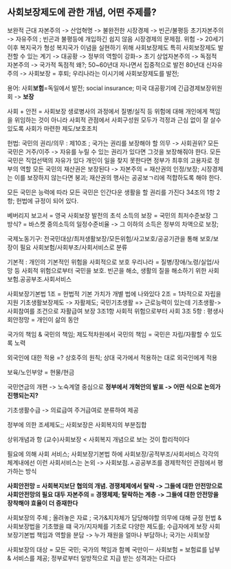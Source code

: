 ## 사회보장제도에 관한 개념, 어떤 주제를?
보완적
근대 자본주의 -> 산업혁명 -> 불완전한 시장경제 -> 빈곤/불평등
초기자본주의 -> 자유주의 ; 빈곤과 불평등에 개입하긴 쉽지 않음
시장경제의 문제점. 위험 -> 20세기 이후 복지국가 형성
복지국가 이념을 실현하기 위해 사회보장제도
특히 사회보장제도 발전할 수 있는 계기 -> 대공황 -> 정부의 역할이 강화-> 초기 상업자본주의 -> 독점적 자본주의 -> 국가적 독점적 왜?; 50~60년대 자나면서 집중적으로 발전
80년대 신자유주의 -> 사회보장 = 후퇴; 우리나라는 이시기에 사회보장제도를 발전; 


용어: 사회**보험**=독일에서 발전; social insurance; 미국 대공황기에 긴급경제보장위원회 -> **보장** 

사회 + 안전 = 사회보장
생로병사의 과정에서 질병/실직 등 위험에 대해 개인에게 책임을 위임하는 것이 아니라 사회적 관점에서
사회구성원 모두가 걱정과 근심 없이 잘 살수 있도록 사회가 마련한 제도/보호조치

헌법:  국민의 권리/의무 : 제10조 ; 국가는 권리를 보장해야 할 의무 -> 사회권위?
모든 국민은 거주/이주 -> 자유를 누릴 수 있는 권리가 있다면 그것을 보장해줘야 한다.
모든 국민은 직업선택의 자유가 있다
개인이 일을 찾지 못한다면 정부가 최후의 고용자로 정부의 역할
모든 국민의 재산권은 보장된다 -> 자본주의 = 재산권의 인정/보장; 시장경제는 이를 보장하지 않는다면 붕괴;
재산권의 행사는 공공보ㄱ리에 적합하도록 해야 한다.

모든 국민은 능력에 따라 
모든 국민은 인간다운 생활을 할 권리를 가진다
34조의 1항 2항; 헌법에 규정이 되어 있다.

베버리지 보고서 = 영국 사회보장 발전의 초석
소득의 보장 = 국민의 최저수준보장
그 방식? = 바스켓 중의소득의 일정수준비율 -> 그 이하의 소득은 정부의 차액으로 보장;

국제노동기구: 전국민대상/최저생활보장/모든위험/사고보호/공공기관을 통해 보호/보장이 필요
사회보험/사회부조/사회서비스로 분류

기본적 : 개인의 기본적인 위험을 사회적으로 보호
우리나라 = 질병/장애/노령/실업/사망 등 사회적 위험으로부터 국민을 보호. 빈곤을 해소, 생활의 질을 해소하기 위한 사회보험.공공부조.사회서비스

사회보장기본법
1조 = 헌법적 기본 가치가 개별 법에 나와있다
2조 = 1차적으로 자립을 지원 기초생활보장제도 -> 자활제도;
국민기초생활 => 근로능력이 있는데 기초생활-> 사회참여를 조건으로 자활급여 보장
3조1항 사회적 위험으로부터 사회
3조 5항 : 평생사회안정망 = 개인이 삶의 동안 

국가의 책임 & 국민의 책임; 제도적차원에서
국민의 책임 = 국민은 자립/자활할 수 있도록 노력

외국인에 대한 적용  =? 상호주의 원칙; 상대 국가에서 적용하는 대로 외국인에게 적용

보육/노인부양 = 현물/현금 

국민연금의 개편 -> 노숙계열 중심으로 
**정부에서 개혁안의 발표 -> 어떤 식으로 논의가 진행되는지?**

기초생활수급 -> 의료급여 주거급여로 분류하여 제공

정부에 의한 조세제도;; 사회보장은 사회복지의 부분집합


상위개념과 항
(교수)사회보장 < 사회복지 개념으로 보는 것이 합리적이다

필요에 의해 사회 서비스;
사회보장기본법 하에 사회보장/공적부조/사회서비스
각각의 체계내에선 이런 
사회서비스는 논외 -> 사회보점.ㅅ공공부조를 경제학적인 관점에서 평가하는 방식

**사회안전망 = 사회복지보단 협의의 개념. 경쟁체제에서 탈락 -> 그들에 대한 안전망으로 사회안전망의 필요 대두
자본주의 = 경쟁체제; 탈락하는 계층 -> 그들에 대한 안전망을 장착해야 효율이 더 증재한다**

사회보장의 주체 ; 
올려놓은 자료 ; 국가&지자체가 담당해야할 의무에 대해 규정
헌법 & 사회보장법을 기초했을 떄 국가/지자체를 기초로 다양한 제도를; 수급자에게 보장
사회보장기본법
책임과 역할을 분담 -> 누가 재원을 얼마나 부담하나;  국가는 사회보장

사회보장의 대상 = 모든 국민;
국가의 책임과 함꼐 국만이ㅡ 
사회보험 = 보험료를 납부 & 서비스를 제공;
정부로부터 일방적으로 지급 받는 성격과는 다르다
